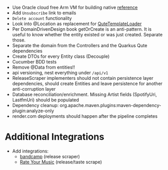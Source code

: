 - Use Oracle cloud free Arm VM for building native [reference](https://www.youtube.com/watch?v=fh009OWr8Ks)
- Add `Unsubscribe` link to emails
- `Delete account` functionality
- Look into @Location as replacement for [QuteTemplateLoader](release-raccoon-app/src/main/java/com/raccoon/templatedata/QuteTemplateLoader.java)
- Per DomainDrivenDesign book getOrCreate is an anti-pattern. It is useful to know whether the entity existed or was just created. Separate those.
- Separate the domain from the Controllers and the Quarkus Qute dependencies
- Create DTOs for every Entity class (Decouple)
- Cucumber BDD tests
- Remove @Data from entities!!
- api versioning, nest everything under `/api/v1`
- ReleaseScraper implementers should not contain persistence layer dependencies, should create Entities and leave persistence for another anti-corruption layer
- Database reconciliation/enrichment. Missing Artist fields (SpotifyUri, LastfmUri) should be populated
- Dependency cleanup: org.apache.maven.plugins:maven-dependency-plugin:analyze-only
- render.com deployments should happen after the pipeline completes

# Additional Integrations

- Add integrations:
  - [bandcamp](https://bandcamp.com) (release scraper)
  - [Rate Your Music](https://rateyourmusic.com) (release/taste scrape)
